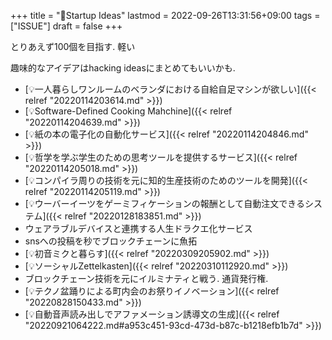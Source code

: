 +++
title = "🔬Startup Ideas"
lastmod = 2022-09-26T13:31:56+09:00
tags = ["ISSUE"]
draft = false
+++

とりあえず100個を目指す. 軽い

趣味的なアイデアはhacking ideasにまとめてもいいかも.

-   [💡一人暮らしワンルームのベランダにおける自給自足マシンが欲しい]({{< relref "20220114203614.md" >}})
-   [💡Software-Defined Cooking Mahchine]({{< relref "20220114204639.md" >}})
-   [💡紙の本の電子化の自動化サービス]({{< relref "20220114204846.md" >}})
-   [💡哲学を学ぶ学生のための思考ツールを提供するサービス]({{< relref "20220114205018.md" >}})
-   [💡コンパイラ周りの技術を元に知的生産技術のためのツールを開発]({{< relref "20220114205119.md" >}})
-   [💡ウーバーイーツをゲーミフィケーションの報酬として自動注文できるシステム]({{< relref "20220128183851.md" >}})
-   ウェアラブルデバイスと連携する人生ドラクエ化サービス
-   snsへの投稿を秒でブロックチェーンに魚拓
-   [💡初音ミクと暮らす]({{< relref "20220309205902.md" >}})
-   [💡ソーシャルZettelkasten]({{< relref "20220310112920.md" >}})
-   ブロックチェーン技術を元にイルミナティと戦う. 通貨発行権.
-   [💡テクノ盆踊りによる町内会のお祭りイノベーション]({{< relref "20220828150433.md" >}})
-   [💡自動音声読み出しでアファメーション誘導文の生成]({{< relref "20220921064222.md#a953c451-93cd-473d-b87c-b1218efb1b7d" >}})

